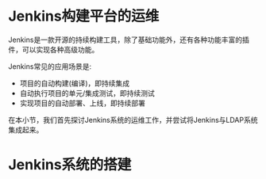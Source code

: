 # Jenkins构建平台的运维

Jenkins是一款开源的持续构建工具，除了基础功能外，还有各种功能丰富的插件，可以实现各种高级功能。

Jenkins常见的应用场景是:
* 项目的自动构建(编译)，即持续集成
* 自动执行项目的单元/集成测试，即持续测试
* 实现项目的自动部署、上线，即持续部署

在本小节，我们首先探讨Jenkins系统的运维工作，并尝试将Jenkins与LDAP系统集成起来。

# Jenkins系统的搭建
